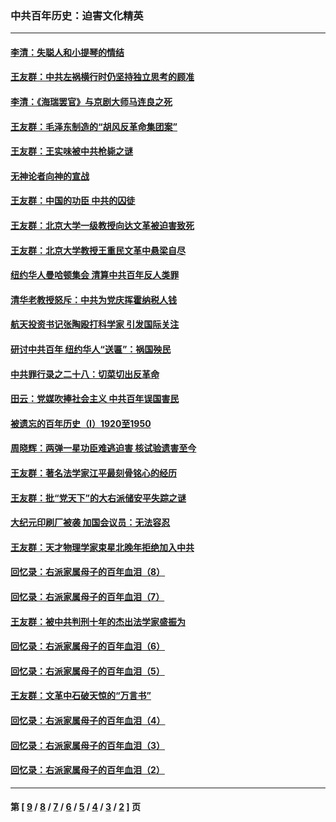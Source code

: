 ### 中共百年历史：迫害文化精英
---
#### [李清：失聪人和小提琴的情结](../../pages/nf1176111/n13459280.md?01190430) 
#### [王友群：中共左祸横行时仍坚持独立思考的顾准](../../pages/nf1176111/n13444722.md?01190430) 
#### [李清：《海瑞罢官》与京剧大师马连良之死](../../pages/nf1176111/n13412316.md?01190430) 
#### [王友群：毛泽东制造的“胡风反革命集团案”](../../pages/nf1176111/n13324909.md?01190430) 
#### [王友群：王实味被中共枪毙之谜](../../pages/nf1176111/n13307502.md?01190430) 
#### [无神论者向神的宣战](../../pages/nf1176111/n13281535.md?01190430) 
#### [王友群：中国的功臣 中共的囚徒](../../pages/nf1176111/n13291790.md?01190430) 
#### [王友群：北京大学一级教授向达文革被迫害致死](../../pages/nf1176111/n13150966.md?01190430) 
#### [王友群：北京大学教授王重民文革中悬梁自尽](../../pages/nf1176111/n13084645.md?01190430) 
#### [纽约华人曼哈顿集会 清算中共百年反人类罪](../../pages/nf1176111/n13084157.md?01190430) 
#### [清华老教授怒斥：中共为党庆挥霍纳税人钱](../../pages/nf1176111/n13071430.md?01190430) 
#### [航天投资书记张陶殴打科学家 引发国际关注](../../pages/nf1176111/n13069132.md?01190430) 
#### [研讨中共百年 纽约华人“送匾”：祸国殃民](../../pages/nf1176111/n13057367.md?01190430) 
#### [中共罪行录之二十八：切菜切出反革命](../../pages/nf1176111/n13030600.md?01190430) 
#### [田云：党媒吹捧社会主义 中共百年误国害民](../../pages/nf1176111/n13006682.md?01190430) 
#### [被遗忘的百年历史（I）1920至1950](../../pages/nf1176111/n12986411.md?01190430) 
#### [周晓辉：两弹一星功臣难逃迫害 核试验遗害至今](../../pages/nf1176111/n12974997.md?01190430) 
#### [王友群：著名法学家江平最刻骨铭心的经历](../../pages/nf1176111/n12970787.md?01190430) 
#### [王友群：批“党天下”的大右派储安平失踪之谜](../../pages/nf1176111/n12954229.md?01190430) 
#### [大纪元印刷厂被袭 加国会议员：无法容忍](../../pages/nf1176111/n12883028.md?01190430) 
#### [王友群：天才物理学家束星北晚年拒绝加入中共](../../pages/nf1176111/n12792913.md?01190430) 
#### [回忆录：右派家属母子的百年血泪（8）](../../pages/nf1176111/n12706196.md?01190430) 
#### [回忆录：右派家属母子的百年血泪（7）](../../pages/nf1176111/n12706191.md?01190430) 
#### [王友群：被中共判刑十年的杰出法学家盛振为](../../pages/nf1176111/n12706141.md?01190430) 
#### [回忆录：右派家属母子的百年血泪（6）](../../pages/nf1176111/n12698863.md?01190430) 
#### [回忆录：右派家属母子的百年血泪（5）](../../pages/nf1176111/n12692515.md?01190430) 
#### [王友群：文革中石破天惊的“万言书”](../../pages/nf1176111/n12690994.md?01190430) 
#### [回忆录：右派家属母子的百年血泪（4）](../../pages/nf1176111/n12686410.md?01190430) 
#### [回忆录：右派家属母子的百年血泪（3）](../../pages/nf1176111/n12683820.md?01190430) 
#### [回忆录：右派家属母子的百年血泪（2）](../../pages/nf1176111/n12679738.md?01190430) 

---
#### 第 [ [9](./9.md?01190430) / [8](./8.md?01190430) / [7](./7.md?01190430) / [6](./6.md?01190430) / [5](./5.md?01190430) / [4](./4.md?01190430) / [3](./3.md?01190430) / [2](./2.md?01190430) ] 页
